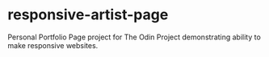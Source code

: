 # responsive-artist-page
Personal Portfolio Page project for The Odin Project demonstrating ability to make responsive websites.
